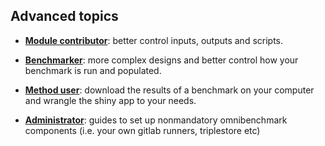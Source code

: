 
## Advanced topics

- **[Module contributor](01_module_contr/index.md)**: better control inputs, outputs and scripts. 

- **[Benchmarker](02_benchmarker/index.md)**: more complex designs and better control how your benchmark is run and populated.

- **[Method user](03_method_user/index.md)**: download the results of a benchmark on your computer and wrangle the shiny app to your needs. 

- **[Administrator](04_admin/index.md)**: guides to set up nonmandatory omnibenchmark components (i.e. your own gitlab runners, triplestore etc)
